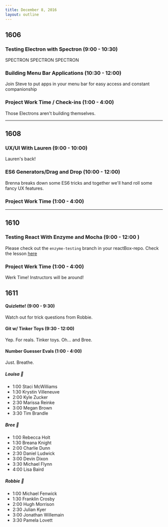 ```yaml
---
title: December 8, 2016
layout: outline
---
```


## 1606

### Testing Electron with Spectron (9:00 - 10:30)
SPECTRON SPECTRON SPECTRON

### Building Menu Bar Applications (10:30 - 12:00)
Join Steve to put apps in your menu bar for easy access and constant companionship

### Project Work Time / Check-ins (1:00 - 4:00)
Those Electrons aren't building themselves.

***

## 1608

### UX/UI With Lauren (9:00 - 10:00)
Lauren's back!

### ES6 Generators/Drag and Drop (10:00 - 12:00)
Brenna breaks down some ES6 tricks and together we'll hand roll some fancy UX features.

### Project Work Time (1:00 - 4:00)

***

## 1610

### Testing React With Enzyme and Mocha (9:00 - 12:00 )

Please check out the `enzyme-testing` branch in your reactBox-repo.
Check the lesson [here](http://frontend.turing.io/lessons/testing-react.html)

### Project Werk Time (1:00 - 4:00)

Werk Time! Instructors will be around!  

## 1611

#### Quizlette! (9:00 - 9:30)
Watch out for trick questions from Robbie.

#### Git w/ Tinker Toys (9:30 - 12:00)
Yep. For reals. Tinker toys. Oh... and Bree.

#### Number Guesser Evals (1:00 - 4:00)
Just. Breathe.

##### Louisa :see_no_evil:

* 1:00 Staci McWilliams
* 1:30 Krystin Villeneuve
* 2:00 Kyle Zucker
* 2:30 Marissa Reinke
* 3:00 Megan Brown
* 3:30 Tim Brandle

##### Bree :hear_no_evil:

* 1:00 Rebecca Holt
* 1:30 Breana Knight
* 2:00 Charlie Dunn
* 2:30 Daniel Ludwick
* 3:00 Devin Dixon
* 3:30 Michael Flynn
* 4:00 Lisa Baird

##### Robbie :speak_no_evil:

* 1:00 Michael Fenwick
* 1:30 Franklin Crosby
* 2:00 Hugh Morrison
* 2:30 Julian Kyer
* 3:00 Jonathan Willemain
* 3:30 Pamela Lovett
